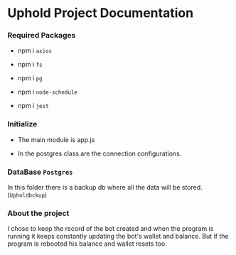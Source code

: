 # Uphold Project Documentation

### Required Packages

- npm i `axios`

- npm i ``fs``

- npm i ``pg``

- npm i ``node-schedule``

- npm i ``jest``

### Initialize

- The main module is app.js

- In the postgres class are the connection configurations.

### DataBase `Postgres`

In this folder there is a backup db where all the data will be stored.(``Upholdbckup``)

### About the project

I chose to keep the record of the bot created and when the program is running it keeps constantly updating the bot's wallet and balance. But if the program is rebooted his balance and wallet resets too.


